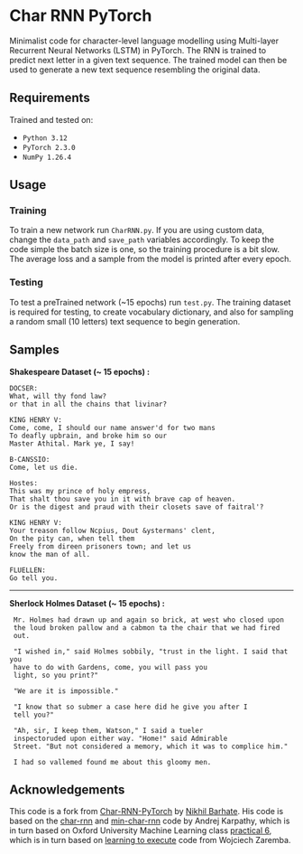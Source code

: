 # Char RNN PyTorch

Minimalist code for character-level language modelling using Multi-layer Recurrent Neural Networks (LSTM) in PyTorch. The RNN is trained to predict next letter in a given text sequence. The trained model can then be used to generate a new text sequence resembling the original data.

## Requirements

Trained and tested on:

- `Python 3.12`
- `PyTorch 2.3.0`
- `NumPy 1.26.4`

## Usage

### Training
To train a new network run `CharRNN.py`. If you are using custom data, change the `data_path` and `save_path` variables accordingly. To keep the code simple the batch size is one, so the training procedure is a bit slow. The average loss and a sample from the model is printed after every epoch.

### Testing
To test a preTrained network (~15 epochs) run `test.py`. The training dataset is required for testing, to create vocabulary dictionary, and also for sampling a random small (10 letters) text sequence to begin generation.

## Samples

**Shakespeare Dataset (~ 15 epochs) :**
```
DOCSER:
What, will thy fond law?
or that in all the chains that livinar?

KING HENRY V:
Come, come, I should our name answer'd for two mans
To deafly upbrain, and broke him so our
Master Athital. Mark ye, I say!

B-CANSSIO:
Come, let us die.

Hostes:
This was my prince of holy empress,
That shalt thou save you in it with brave cap of heaven.
Or is the digest and praud with their closets save of faitral'?

KING HENRY V:
Your treason follow Ncpius, Dout &ystermans' clent,
On the pity can, when tell them
Freely from direen prisoners town; and let us
know the man of all.

FLUELLEN:
Go tell you.
```

-----------------------------------------------------------------

**Sherlock Holmes Dataset (~ 15 epochs) :**
```
 Mr. Holmes had drawn up and again so brick, at west who closed upon
 the loud broken pallow and a cabmon ta the chair that we had fired
 out.

 "I wished in," said Holmes sobbily, "trust in the light. I said that you
 have to do with Gardens, come, you will pass you
 light, so you print?"

 "We are it is impossible."

 "I know that so submer a case here did he give you after I
 tell you?"

 "Ah, sir, I keep them, Watson," I said a tueler
 inspectoruded upon either way. "Home!" said Admirable
 Street. "But not considered a memory, which it was to complice him."

 I had so vallemed found me about this gloomy men.
```


## Acknowledgements
This code is a fork from [Char-RNN-PyTorch](https://github.com/nikhilbarhate99/Char-RNN-PyTorch) by [Nikhil Barhate](https://github.com/nikhilbarhate99).
His code is based on the [char-rnn](https://github.com/karpathy/char-rnn) and [min-char-rnn](https://gist.github.com/karpathy/d4dee566867f8291f086) code by Andrej Karpathy, which is in turn based on Oxford University Machine Learning class [practical 6](https://github.com/oxford-cs-ml-2015/practical6), which is in turn based on [learning to execute](https://github.com/wojciechz/learning_to_execute) code from Wojciech Zaremba.

